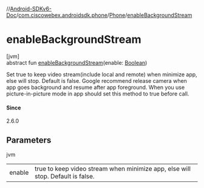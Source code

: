 //[Android-SDKv6-Doc](../../../index.md)/[com.ciscowebex.androidsdk.phone](../index.md)/[Phone](index.md)/[enableBackgroundStream](enable-background-stream.md)

# enableBackgroundStream

[jvm]\
abstract fun [enableBackgroundStream](enable-background-stream.md)(enable: [Boolean](https://kotlinlang.org/api/latest/jvm/stdlib/kotlin/-boolean/index.html))

Set true to keep video stream(include local and remote) when minimize app, else will stop. Default is false. Google recommend release camera when app goes background and resume after app foreground. When you use picture-in-picture mode in app should set this method to true before call.

#### Since

2.6.0

## Parameters

jvm

| | |
|---|---|
| enable | true to keep video stream when minimize app, else will stop. Default is false. |
